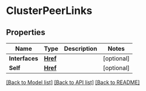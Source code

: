 # ClusterPeerLinks

## Properties

Name | Type | Description | Notes
------------ | ------------- | ------------- | -------------
**Interfaces** | [**Href**](href.md) |  | [optional] 
**Self** | [**Href**](href.md) |  | [optional] 

[[Back to Model list]](../README.md#documentation-for-models) [[Back to API list]](../README.md#documentation-for-api-endpoints) [[Back to README]](../README.md)


